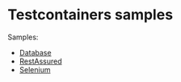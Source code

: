 # Testcontainers samples

Samples:

* [Database](https://github.com/eddumelendez/testcontainers-samples/blob/master/database/README.md)
* [RestAssured](https://github.com/eddumelendez/testcontainers-samples/blob/master/restassured/README.md)
* [Selenium](https://github.com/eddumelendez/testcontainers-samples/blob/master/selenium/README.md)
